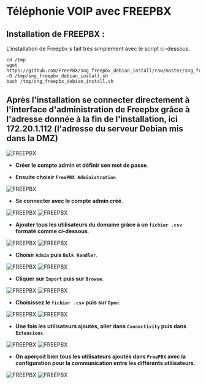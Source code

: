 # Téléphonie VOIP avec FREEPBX

## Installation de FREEPBX : 

L'installation de Freepbx s fait très simplement avec le script ci-dessous.
```
cd /tmp
wget https://github.com/FreePBX/sng_freepbx_debian_install/raw/master/sng_freepbx_debian_install.sh  -O /tmp/sng_freepbx_debian_install.sh
bash /tmp/sng_freepbx_debian_install.sh
```
## Après l'installation  se connecter directement à l'interface d'administration de Freepbx grâce à l'adresse donnée à la fin de l'installation, ici 172.20.1.112 (l'adresse du serveur Debian mis dans la DMZ)

![FREEPBX](https://github.com/WildCodeSchool/TSSR-ANGOU-P3-G1/blob/main/SCREENS-PAR-SPRINT/SCREENS-SPRINT9/freepbx-1.png)


- **Créer le compte admin et définir son mot de passe**.
  
- **Ensuite choisir ``FreePBX Administration``**.

![FREEPBX](https://github.com/WildCodeSchool/TSSR-ANGOU-P3-G1/blob/main/SCREENS-PAR-SPRINT/SCREENS-SPRINT9/freepbx-2.png)


- **Se connecter avec le compte admin créé**.

![FREEPBX](https://github.com/WildCodeSchool/TSSR-ANGOU-P3-G1/blob/main/SCREENS-PAR-SPRINT/SCREENS-SPRINT9/freepbx-3.png)
![FREEPBX](https://github.com/user-attachments/assets/47bfbdf1-b493-4d1e-bf60-7594b52ec17c)

- **Ajouter tous les utilisateurs du domaine grâce à un ``fichier .csv`` formaté comme ci-dessous**.
  
![FREEPBX](https://github.com/WildCodeSchool/TSSR-ANGOU-P3-G1/blob/main/SCREENS-PAR-SPRINT/SCREENS-SPRINT9/freepbx-4.png)
![FREEPBX](https://github.com/user-attachments/assets/be1b778d-039e-4ae7-a5b2-670041e36543)


- **Choisir ``Admin`` puis ``Bulk Handler``**.

![FREEPBX](https://github.com/WildCodeSchool/TSSR-ANGOU-P3-G1/blob/main/SCREENS-PAR-SPRINT/SCREENS-SPRINT9/freepbx-5.png)
![FREEPBX](https://github.com/user-attachments/assets/9b109810-04f4-4565-861c-98e98154f795)

- **Cliquer sur ``Import`` puis sur ``Browse``**.

![FREEPBX](https://github.com/WildCodeSchool/TSSR-ANGOU-P3-G1/blob/main/SCREENS-PAR-SPRINT/SCREENS-SPRINT9/freepbx-6.png)
![FREEPBX](https://github.com/user-attachments/assets/fd11e9f0-260c-4fbb-881b-fc0a5755cd6d)

- **Choisissez le ``fichier .csv`` puis sur ``Open``**.
  
![FREEPBX](https://github.com/WildCodeSchool/TSSR-ANGOU-P3-G1/blob/main/SCREENS-PAR-SPRINT/SCREENS-SPRINT9/freepbx-7.png)
![FREEPBX](https://github.com/user-attachments/assets/4403516f-4dce-4a2f-9bd7-a3f03acffa3b)

- **Une fois les utilisateurs ajoutés, aller dans ``Connectivity`` puis dans ``Extensions``**.

![FREEPBX](https://github.com/WildCodeSchool/TSSR-ANGOU-P3-G1/blob/main/SCREENS-PAR-SPRINT/SCREENS-SPRINT9/freepbx-8.png)
![FREEPBX](https://github.com/user-attachments/assets/aba5c62e-7954-4fad-9fd5-31f659247bcd)

- **On aperçoit bien tous les utilisateurs ajoutés dans ``FreePBX`` avec la configuration pour la communication entre les différents utilisateurs**.

![FREEPBX](https://github.com/WildCodeSchool/TSSR-ANGOU-P3-G1/blob/main/SCREENS-PAR-SPRINT/SCREENS-SPRINT9/freepbx-9.png)
![FREEPBX](https://github.com/user-attachments/assets/759c945a-573b-429d-aabf-cf50cbcc20ce)
